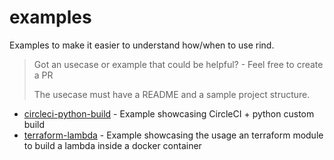 examples
===

Examples to make it easier to understand how/when to use rind.

> Got an usecase or example that could be helpful? - Feel free to create a PR
>
> The usecase must have a README and a sample project structure.

- [circleci-python-build](./circleci-python-build) - Example showcasing CircleCI + python custom build
- [terraform-lambda](./terraform-lambda) - Example showcasing the usage an terraform module to build a lambda inside a docker container
